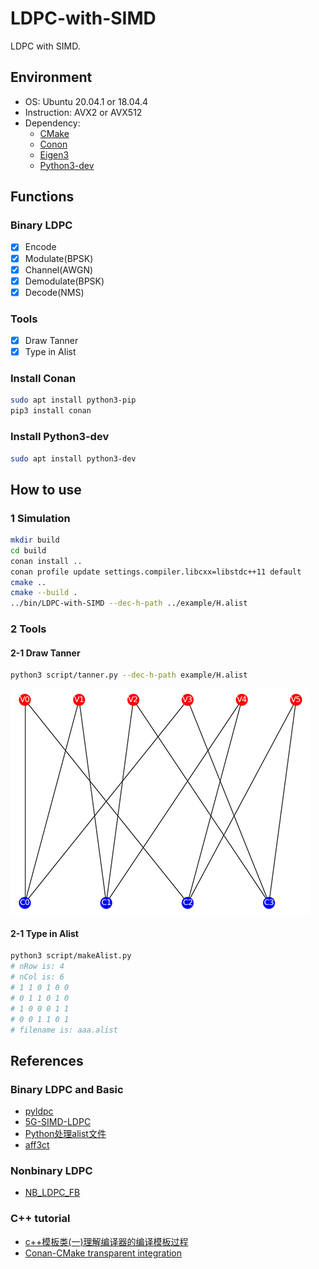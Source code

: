 # LDPC-with-SIMD

LDPC with SIMD.

## Environment

- OS: Ubuntu 20.04.1 or 18.04.4
- Instruction: AVX2 or AVX512
- Dependency:
  - [CMake](https://cmake.org/)
  - [Conon](https://conan.io/)
  - [Eigen3](http://eigen.tuxfamily.org)
  - [Python3-dev](https://www.python.org/)

## Functions

### Binary LDPC
- [x] Encode
- [x] Modulate(BPSK)
- [x] Channel(AWGN)
- [x] Demodulate(BPSK)
- [x] Decode(NMS)

### Tools

- [x] Draw Tanner
- [x] Type in Alist

### Install Conan

```Bash
sudo apt install python3-pip
pip3 install conan
```

### Install Python3-dev

```Bash
sudo apt install python3-dev
```

## How to use

### 1 Simulation

```Bash
mkdir build
cd build
conan install ..
conan profile update settings.compiler.libcxx=libstdc++11 default
cmake ..
cmake --build .
../bin/LDPC-with-SIMD --dec-h-path ../example/H.alist
```

### 2 Tools

#### 2-1 Draw Tanner

```Bash
python3 script/tanner.py --dec-h-path example/H.alist
```

![](assets/tanner.png)

#### 2-1 Type in Alist

```Bash
python3 script/makeAlist.py
# nRow is: 4
# nCol is: 6
# 1 1 0 1 0 0 
# 0 1 1 0 1 0
# 1 0 0 0 1 1
# 0 0 1 1 0 1
# filename is: aaa.alist
```

## References

### Binary LDPC and Basic

- [pyldpc](https://github.com/hichamjanati/pyldpc.git)
- [5G-SIMD-LDPC](https://github.com/SherlockHsu/5G-SIMD-LDPC)
- [Python处理alist文件](https://www.cnblogs.com/lingr7/p/13038410.html)
- [aff3ct](https://github.com/aff3ct/aff3ct)

### Nonbinary LDPC

- [NB_LDPC_FB](https://github.com/cedricomarchando/NB_LDPC_FB)

### C++ tutorial

- [c++模板类(一)理解编译器的编译模板过程](http://blog.csdn.net/onafioo/article/details/29857281)
- [Conan-CMake transparent integration](https://blog.conan.io/2018/06/11/Transparent-CMake-Integration.html)
